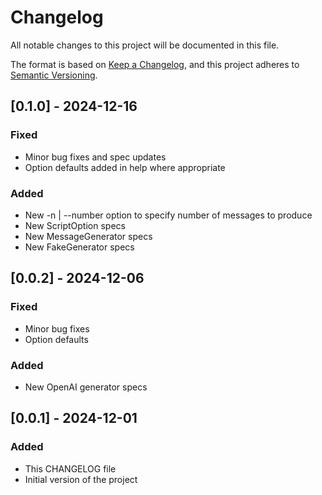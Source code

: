 # Changelog

All notable changes to this project will be documented in this file.

The format is based on [Keep a Changelog](https://keepachangelog.com/en/1.1.0/),
and this project adheres to [Semantic Versioning](https://semver.org/spec/v2.0.0.html).

## [0.1.0] - 2024-12-16

### Fixed

- Minor bug fixes and spec updates
- Option defaults added in help where appropriate

### Added

- New -n | --number option to specify number of messages to produce
- New ScriptOption specs
- New MessageGenerator specs
- New FakeGenerator specs

## [0.0.2] - 2024-12-06

### Fixed

- Minor bug fixes
- Option defaults

### Added

- New OpenAI generator specs

## [0.0.1] - 2024-12-01

### Added

- This CHANGELOG file
- Initial version of the project